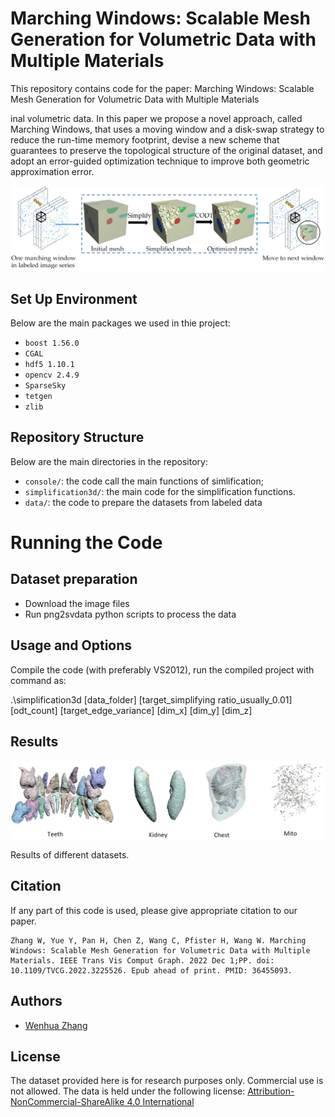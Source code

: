 # Marching Windows: Scalable Mesh Generation for Volumetric Data with Multiple Materials

This repository contains code for the paper:
Marching Windows: Scalable Mesh Generation for Volumetric Data with Multiple Materials

inal volumetric data. In this paper we propose a novel approach, called Marching Windows, that uses a moving window and a disk-swap strategy to reduce the run-time memory footprint, devise a new scheme that guarantees to preserve the topological structure of the original dataset, and adopt an error-guided optimization technique to improve both geometric approximation error.

![](paper/pipeline.png)



## Set Up Environment
Below are the main packages we used in thie project:

- `boost 1.56.0`
- `CGAL`
- `hdf5 1.10.1`
- `opencv 2.4.9`
- `SparseSky`
- `tetgen`
- `zlib`

## Repository Structure

Below are the main directories in the repository: 

- `console/`: the code call the main functions of simlification;
- `simplification3d/`: the main code for the simplification functions.
- `data/`: the code to prepare the datasets from labeled data

# Running the Code

##  Dataset preparation
- Download the image files
- Run png2svdata python scripts to process the data

## Usage and Options

Compile the code (with preferably VS2012), run the compiled project with command as:

.\simplification3d [data_folder] [target_simplifying ratio_usually_0.01] [odt_count] [target_edge_variance] [dim_x] [dim_y] [dim_z]

## Results

<p float="left">
  <img src="paper/results.png" alt="Segmentation" width="870" />
</p>

Results of different datasets.


## Citation

If any part of this code is used, please give appropriate citation to our paper. <br />

```
Zhang W, Yue Y, Pan H, Chen Z, Wang C, Pfister H, Wang W. Marching Windows: Scalable Mesh Generation for Volumetric Data with Multiple Materials. IEEE Trans Vis Comput Graph. 2022 Dec 1;PP. doi: 10.1109/TVCG.2022.3225526. Epub ahead of print. PMID: 36455093.
```

## Authors

* [Wenhua Zhang](https://github.com/WinnieLaugh)

## License

The dataset provided here is for research purposes only. Commercial use is not allowed. The data is held under the following license:
[Attribution-NonCommercial-ShareAlike 4.0 International](https://creativecommons.org/licenses/by-nc-sa/4.0/)


